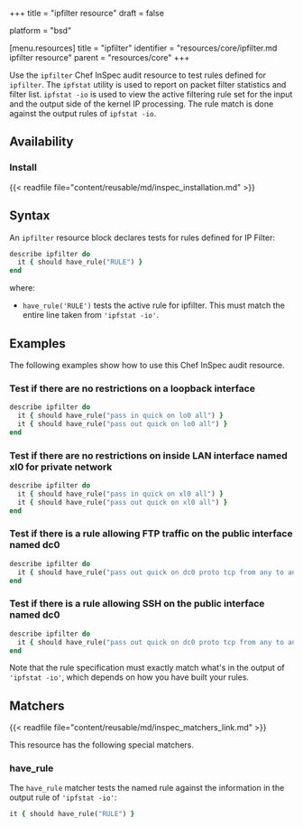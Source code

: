 +++
title = "ipfilter resource"
draft = false

platform = "bsd"

[menu.resources]
    title = "ipfilter"
    identifier = "resources/core/ipfilter.md ipfilter resource"
    parent = "resources/core"
+++

Use the `ipfilter` Chef InSpec audit resource to test rules defined for `ipfilter`. The `ipfstat` utility is used to report on packet filter statistics and filter list. `ipfstat -io` is used to view the active filtering rule set for the input and the output side of the kernel IP processing. The rule match is done against the output rules of `ipfstat -io`.

## Availability

### Install

{{< readfile file="content/reusable/md/inspec_installation.md" >}}

## Syntax

An `ipfilter` resource block declares tests for rules defined for IP Filter:

```ruby
describe ipfilter do
  it { should have_rule("RULE") }
end
```

where:

- `have_rule('RULE')` tests the active rule for ipfilter. This must match the entire line taken from `'ipfstat -io'`.

## Examples

The following examples show how to use this Chef InSpec audit resource.

### Test if there are no restrictions on a loopback interface

```ruby
describe ipfilter do
  it { should have_rule("pass in quick on lo0 all") }
  it { should have_rule("pass out quick on lo0 all") }
end
```

### Test if there are no restrictions on inside LAN interface named xl0 for private network

```ruby
describe ipfilter do
  it { should have_rule("pass in quick on xl0 all") }
  it { should have_rule("pass out quick on xl0 all") }
end
```

### Test if there is a rule allowing FTP traffic on the public interface named dc0

```ruby
describe ipfilter do
  it { should have_rule("pass out quick on dc0 proto tcp from any to any port = ftp flags S/FSRPAU keep state") }
end
```

### Test if there is a rule allowing SSH on the public interface named dc0

```ruby
describe ipfilter do
  it { should have_rule("pass out quick on dc0 proto tcp from any to any port = ssh flags S/FSRPAU keep state") }
end
```

Note that the rule specification must exactly match what's in the output of `'ipfstat -io'`, which depends on how you have built your rules.

## Matchers

{{< readfile file="content/reusable/md/inspec_matchers_link.md" >}}

This resource has the following special matchers.

### have_rule

The `have_rule` matcher tests the named rule against the information in the output rule of `'ipfstat -io'`:

```ruby
it { should have_rule("RULE") }
```
